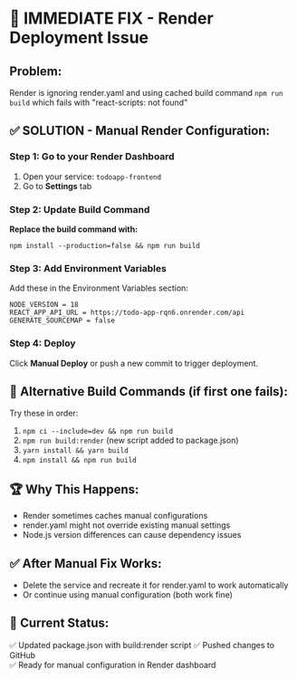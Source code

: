 # 🚨 IMMEDIATE FIX - Render Deployment Issue

## Problem: 
Render is ignoring render.yaml and using cached build command `npm run build` which fails with "react-scripts: not found"

## ✅ SOLUTION - Manual Render Configuration:

### Step 1: Go to your Render Dashboard
1. Open your service: `todoapp-frontend`
2. Go to **Settings** tab

### Step 2: Update Build Command
**Replace the build command with:**
```
npm install --production=false && npm run build
```

### Step 3: Add Environment Variables
Add these in the Environment Variables section:
```
NODE_VERSION = 18
REACT_APP_API_URL = https://todo-app-rqn6.onrender.com/api
GENERATE_SOURCEMAP = false
```

### Step 4: Deploy
Click **Manual Deploy** or push a new commit to trigger deployment.

## 🔄 Alternative Build Commands (if first one fails):

Try these in order:

1. `npm ci --include=dev && npm run build`
2. `npm run build:render` (new script added to package.json)
3. `yarn install && yarn build`
4. `npm install && npm run build`

## 🏆 Why This Happens:
- Render sometimes caches manual configurations
- render.yaml might not override existing manual settings
- Node.js version differences can cause dependency issues

## ✅ After Manual Fix Works:
- Delete the service and recreate it for render.yaml to work automatically
- Or continue using manual configuration (both work fine)

## 🎯 Current Status:
✅ Updated package.json with build:render script
✅ Pushed changes to GitHub  
✅ Ready for manual configuration in Render dashboard
